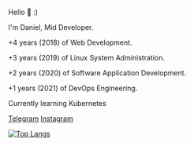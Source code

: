 Hello 👋 :)

I'm Daniel, Mid Developer.

+4 years (2018) of Web Development.

+3 years (2019) of Linux System Administration.

+2 years (2020) of Software Application Development.

+1 years (2021) of DevOps Engineering.

Currently learning Kubernetes

[Telegram](https://t.me/DanielcoderX)  [Instagram](https://instagram.com/DanielcoderX)

[![Top Langs](https://github-readme-stats.vercel.app/api/top-langs/?username=DanielcoderX&theme=tokyonight)](https://github.com/anuraghazra/github-readme-stats)
